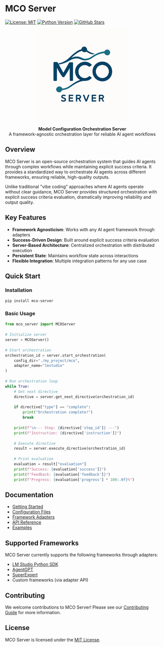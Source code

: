 # MCO Server

[![License: MIT](https://img.shields.io/badge/License-MIT-blue.svg)](https://opensource.org/licenses/MIT)
[![Python Version](https://img.shields.io/badge/python-3.8%2B-blue)](https://www.python.org/downloads/)
[![GitHub Stars](https://img.shields.io/github/stars/mco-protocol/mco-server?style=social)](https://github.com/mco-protocol/mco-server)

<p align="center">
  <img src="assets/mco_logo.png" alt="MCO Server Logo" width="300"/>
</p>

<p align="center">
  <b>Model Configuration Orchestration Server</b><br>
  A framework-agnostic orchestration layer for reliable AI agent workflows
</p>

## Overview

MCO Server is an open-source orchestration system that guides AI agents through complex workflows while maintaining explicit success criteria. It provides a standardized way to orchestrate AI agents across different frameworks, ensuring reliable, high-quality outputs.

Unlike traditional "vibe coding" approaches where AI agents operate without clear guidance, MCO Server provides structured orchestration with explicit success criteria evaluation, dramatically improving reliability and output quality.

## Key Features

- **Framework Agnosticism**: Works with any AI agent framework through adapters
- **Success-Driven Design**: Built around explicit success criteria evaluation
- **Server-Based Architecture**: Centralized orchestration with distributed execution
- **Persistent State**: Maintains workflow state across interactions
- **Flexible Integration**: Multiple integration patterns for any use case

## Quick Start

### Installation

```bash
pip install mco-server
```

### Basic Usage

```python
from mco_server import MCOServer

# Initialize server
server = MCOServer()

# Start orchestration
orchestration_id = server.start_orchestration(
    config_dir="./my_project/mco",
    adapter_name="lmstudio"
)

# Run orchestration loop
while True:
    # Get next directive
    directive = server.get_next_directive(orchestration_id)
    
    if directive["type"] == "complete":
        print("Orchestration complete!")
        break
    
    print(f"\n--- Step: {directive['step_id']} ---")
    print(f"Instruction: {directive['instruction']}")
    
    # Execute directive
    result = server.execute_directive(orchestration_id)
    
    # Print evaluation
    evaluation = result["evaluation"]
    print(f"Success: {evaluation['success']}")
    print(f"Feedback: {evaluation['feedback']}")
    print(f"Progress: {evaluation['progress'] * 100:.0f}%")
```

## Documentation

- [Getting Started](docs/getting-started.md)
- [Configuration Files](docs/configuration.md)
- [Framework Adapters](docs/adapters.md)
- [API Reference](docs/api-reference.md)
- [Examples](docs/examples.md)

## Supported Frameworks

MCO Server currently supports the following frameworks through adapters:

- [LM Studio Python SDK](https://lmstudio.ai)
- [AgentGPT](https://agentgpt.reworkd.ai)
- [SuperExpert](https://superexpert.ai)
- Custom frameworks (via adapter API)

## Contributing

We welcome contributions to MCO Server! Please see our [Contributing Guide](CONTRIBUTING.md) for more information.

## License

MCO Server is licensed under the [MIT License](LICENSE).
